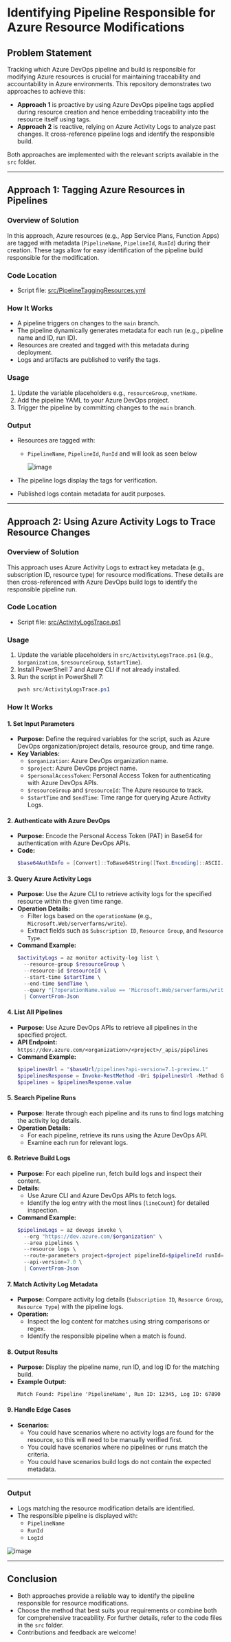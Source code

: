 
# Identifying Pipeline Responsible for Azure Resource Modifications

## Problem Statement

Tracking which Azure DevOps pipeline and build is responsible for modifying Azure resources is crucial for maintaining traceability and accountability in Azure environments. This repository demonstrates two approaches to achieve this:

- **Approach 1** is proactive by using Azure DevOps pipeline tags applied during resource creation and hence embedding traceability into the resource itself using tags.
- **Approach 2** is reactive, relying on Azure Activity Logs to analyze past changes. It cross-reference pipeline logs and identify the responsible build.

Both approaches are implemented with the relevant scripts available in the `src` folder.

---

## Approach 1: Tagging Azure Resources in Pipelines

### Overview of Solution

In this approach, Azure resources (e.g., App Service Plans, Function Apps) are tagged with metadata (`PipelineName`, `PipelineId`, `RunId`) during their creation. These tags allow for easy identification of the pipeline build responsible for the modification.

### Code Location

- Script file: [src/PipelineTaggingResources.yml](https://github.com/jvargh/azurescripts/blob/main/azdevops/pipelineidentify/src/PipelineTaggingResources.yml)

### How It Works

- A pipeline triggers on changes to the `main` branch.
- The pipeline dynamically generates metadata for each run (e.g., pipeline name and ID, run ID).
- Resources are created and tagged with this metadata during deployment.
- Logs and artifacts are published to verify the tags.

### Usage

1. Update the variable placeholders e.g., `resourceGroup`, `vnetName`.
2. Add the pipeline YAML to your Azure DevOps project.
3. Trigger the pipeline by committing changes to the `main` branch.

### Output

- Resources are tagged with:
  - `PipelineName`, `PipelineId`, `RunId` and will look as seen below
    
    ![image](https://github.com/user-attachments/assets/d03949df-fe8a-4fb9-b3d7-a149deab29af)
    
- The pipeline logs display the tags for verification.
- Published logs contain metadata for audit purposes.

---

## Approach 2: Using Azure Activity Logs to Trace Resource Changes

### Overview of Solution

This approach uses Azure Activity Logs to extract key metadata (e.g., subscription ID, resource type) for resource modifications. These details are then cross-referenced with Azure DevOps build logs to identify the responsible pipeline run.

### Code Location

- Script file: [src/ActivityLogsTrace.ps1](https://github.com/jvargh/azurescripts/blob/main/azdevops/pipelineidentify/src/ActivityLogsTrace.ps1)

### Usage

1. Update the variable placeholders in `src/ActivityLogsTrace.ps1` (e.g., `$organization`, `$resourceGroup`, `$startTime`).
2. Install PowerShell 7 and Azure CLI if not already installed.
3. Run the script in PowerShell 7:
   ```powershell
   pwsh src/ActivityLogsTrace.ps1
   ```
   
### How It Works

#### **1. Set Input Parameters**
- **Purpose:** Define the required variables for the script, such as Azure DevOps organization/project details, resource group, and time range.
- **Key Variables:**
  - `$organization`: Azure DevOps organization name.
  - `$project`: Azure DevOps project name.
  - `$personalAccessToken`: Personal Access Token for authenticating with Azure DevOps APIs.
  - `$resourceGroup` and `$resourceId`: The Azure resource to track.
  - `$startTime` and `$endTime`: Time range for querying Azure Activity Logs.

#### **2. Authenticate with Azure DevOps**
- **Purpose:** Encode the Personal Access Token (PAT) in Base64 for authentication with Azure DevOps APIs.
- **Code:**
  ```powershell
  $base64AuthInfo = [Convert]::ToBase64String([Text.Encoding]::ASCII.GetBytes(":$personalAccessToken"))
  ```

#### **3. Query Azure Activity Logs**
- **Purpose:** Use the Azure CLI to retrieve activity logs for the specified resource within the given time range.
- **Operation Details:**
  - Filter logs based on the `operationName` (e.g., `Microsoft.Web/serverfarms/write`).
  - Extract fields such as `Subscription ID`, `Resource Group`, and `Resource Type`.
- **Command Example:**
  ```powershell
  $activityLogs = az monitor activity-log list \
    --resource-group $resourceGroup \
    --resource-id $resourceId \
    --start-time $startTime \
    --end-time $endTime \
    --query "[?operationName.value == 'Microsoft.Web/serverfarms/write']" \
    | ConvertFrom-Json
  ```

#### **4. List All Pipelines**
- **Purpose:** Use Azure DevOps APIs to retrieve all pipelines in the specified project.
- **API Endpoint:** `https://dev.azure.com/<organization>/<project>/_apis/pipelines`
- **Command Example:**
  ```powershell
  $pipelinesUrl = "$baseUrl/pipelines?api-version=7.1-preview.1"
  $pipelinesResponse = Invoke-RestMethod -Uri $pipelinesUrl -Method Get -Headers @{Authorization=("Basic {0}" -f $base64AuthInfo)}
  $pipelines = $pipelinesResponse.value
  ```

#### **5. Search Pipeline Runs**
- **Purpose:** Iterate through each pipeline and its runs to find logs matching the activity log details.
- **Operation Details:**
  - For each pipeline, retrieve its runs using the Azure DevOps API.
  - Examine each run for relevant logs.

#### **6. Retrieve Build Logs**
- **Purpose:** For each pipeline run, fetch build logs and inspect their content.
- **Details:**
  - Use Azure CLI and Azure DevOps APIs to fetch logs.
  - Identify the log entry with the most lines (`lineCount`) for detailed inspection.
- **Command Example:**
  ```powershell
  $pipelineLogs = az devops invoke \
    --org "https://dev.azure.com/$organization" \
    --area pipelines \
    --resource logs \
    --route-parameters project=$project pipelineId=$pipelineId runId=$runId \
    --api-version=7.0 \
    | ConvertFrom-Json
  ```

#### **7. Match Activity Log Metadata**
- **Purpose:** Compare activity log details (`Subscription ID`, `Resource Group`, `Resource Type`) with the pipeline logs.
- **Operation:**
  - Inspect the log content for matches using string comparisons or regex.
  - Identify the responsible pipeline when a match is found.

#### **8. Output Results**
- **Purpose:** Display the pipeline name, run ID, and log ID for the matching build.
- **Example Output:**
  ```
  Match Found: Pipeline 'PipelineName', Run ID: 12345, Log ID: 67890
  ```

#### **9. Handle Edge Cases**
- **Scenarios:**
  - You could have scenarios where no activity logs are found for the resource, so this will need to be manually verified first.
  - You could have scenarios where no pipelines or runs match the criteria.
  - You could have scenarios build logs do not contain the expected metadata.

---

### Output

- Logs matching the resource modification details are identified.
- The responsible pipeline is displayed with:
  - `PipelineName`
  - `RunId`
  - `LogId`
    
![image](https://github.com/user-attachments/assets/f92e3e7b-d6ce-49e4-b946-12d2bd7f6d1f)


---

## Conclusion

- Both approaches provide a reliable way to identify the pipeline responsible for resource modifications.
- Choose the method that best suits your requirements or combine both for comprehensive traceability. For further details, refer to the code files in the `src` folder.
- Contributions and feedback are welcome!
